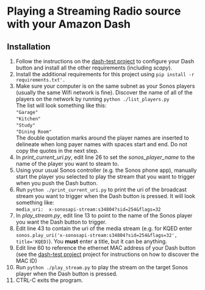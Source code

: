 Playing a Streaming Radio source with your Amazon Dash
===
Installation
---
1. Follow the instructions on the [dash-test project](https://github.com/KeanWong/dash-test) to configure your Dash button and install all the other requirements (including _scapy_).
2. Install the additional requirements for this project using `pip install -r requirements.txt'.`
3. Make sure your computer is on the same subnet as your Sonos players (usually the same Wifi network is fine). Discover the name of all of the players on the network by running `python ./list_players.py`    
The list will look something like this:    
`"Garage"`  
`"Kitchen"`  
`"Study"`  
`"Dining Room"`  
The double quotation marks around the player names are inserted to delineate when long payer names with spaces start and end. Do not copy the quotes in the next step.
4. In _print_current_uri.py_, edit line 26 to set the _sonos_player_name_ to the name of the player you want to steam to.
5. Using your usual Sonos controller (e.g. the Sonos phone app), manually start the player you selected to play the stream that you want to trigger when you push the Dash button.
6. Run `python ./print_current_uri.py` to print the uri of the broadcast stream you want to trigger when the Dash button is pressed.  It will look something like:  
`media_uri:  x-sonosapi-stream:s34804?sid=254&flags=32`
7. In _play_stream.py_, edit line 13 to point to the name of the Sonos player you want the Dash button to trigger.
8. Edit line 43 to contain the uri of the media stream (e.g. for KQED enter `sonos.play_uri('x-sonosapi-stream:s34804?sid=254&flags=32', title='KQED)`).  You **must** enter a title, but it can be anything.
9. Edit line 60 to reference the ethernet MAC address of your Dash button (see the [dash-test project](https://github.com/KeanWong/dash-test) project for instructions on how to discover the MAC ID)
10. Run `python ./play_stream.py` to play the stream on the target Sonos player when the Dash button is pressed.
11. CTRL-C exits the program. 